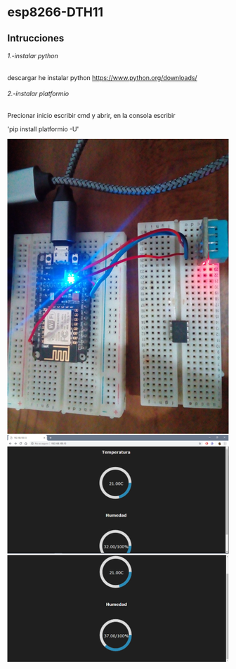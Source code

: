 # esp8266-DTH11

## Intrucciones

###### 1.-instalar python
descargar he instalar python
https://www.python.org/downloads/

###### 2.-instalar platformio
Precionar inicio escribir cmd y abrir, en la consola escribir

'pip install platformio -U'




![Foto](foto.jpg)
![Captura1](Captura1.PNG)
![Captura1](Captura2.PNG)
